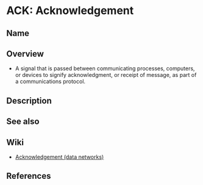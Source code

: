 # ACK: Acknowledgement

## Name

## Overview
- A signal that is passed between communicating processes, computers, or devices to signify acknowledgment, or receipt of message, as part of a communications protocol.

## Description

## See also

## Wiki
- [Acknowledgement (data networks)](https://en.wikipedia.org/wiki/Acknowledgement_(data_networks))

## References
